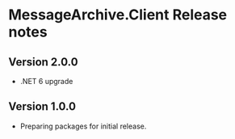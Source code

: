 # MessageArchive.Client Release notes

## Version 2.0.0

- .NET 6 upgrade

## Version 1.0.0

- Preparing packages for initial release.
